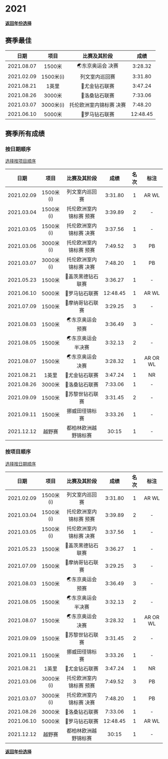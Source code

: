 # 2021

**[返回年份选择](../Results.md)**

## 赛季最佳

|    日期    |   项目    |      比赛及其阶段       |   成绩   |
| :--------: | :-------: | :---------------------: | :------: |
| 2021.08.07 |  1500米   |    🌏东京奥运会 决赛     | 3:28.32  |
| 2021.02.09 | 1500米(i) |     列文室内巡回赛      | 3:31.80  |
| 2021.08.21 |   1英里   |      💎尤金钻石联赛      | 3:47.24  |
| 2021.08.26 |  3000米   |      💎洛桑钻石联赛      | 7:33.06  |
| 2021.03.07 | 3000米(i) | 托伦欧洲室内锦标赛 决赛 | 7:48.20  |
| 2021.06.10 |  5000米   |      💎罗马钻石联赛      | 12:48.45 |

## 赛季所有成绩

### 按日期顺序<a id='1'></a>

[选择按项目顺序](#2)

|    日期    |   项目    |      比赛及其阶段       |   成绩   | 名次 |   标注   |
| :--------: | :-------: | :---------------------: | :------: | :--: | :------: |
| 2021.02.09 | 1500米(i) |     列文室内巡回赛      | 3:31.80  |  1   |  AR WL   |
| 2021.03.04 | 1500米(i) | 托伦欧洲室内锦标赛 预赛 | 3:39.89  |  2   |    -     |
| 2021.03.05 | 1500米(i) | 托伦欧洲室内锦标赛 决赛 | 3:37.56  |  1   |    -     |
| 2021.03.06 | 3000米(i) | 托伦欧洲室内锦标赛 预赛 | 7:49.52  |  3   |    PB    |
| 2021.03.07 | 3000米(i) | 托伦欧洲室内锦标赛 决赛 | 7:48.20  |  1   |    PB    |
| 2021.05.23 |  1500米   |    💎盖茨黑德钻石联赛    | 3:36.27  |  1   |    -     |
| 2021.06.10 |  5000米   |      💎罗马钻石联赛      | 12:48.45 |  1   |  AR WL   |
| 2021.07.09 |  1500米   |     💎摩纳哥钻石联赛     | 3:29.25  |  3   |    -     |
| 2021.08.03 |  1500米   |    🌏东京奥运会 预赛     | 3:36.49  |  3   |    -     |
| 2021.08.05 |  1500米   |   🌏东京奥运会 半决赛    | 3:32.13  |  2   |    -     |
| 2021.08.07 |  1500米   |    🌏东京奥运会 决赛     | 3:28.32  |  1   | AR OR WL |
| 2021.08.21 |   1英里   |      💎尤金钻石联赛      | 3:47.24  |  1   |    NR    |
| 2021.08.26 |  3000米   |      💎洛桑钻石联赛      | 7:33.06  |  1   |    -     |
| 2021.09.09 |  1500米   |     💎苏黎世钻石联赛     | 3:31.45  |  2   |    -     |
| 2021.09.11 |  1500米   |     挪威田径锦标赛      | 3:33.26  |  1   |    -     |
| 2021.12.12 |  越野赛   |  都柏林欧洲越野锦标赛   |  30:15   |  1   |    -     |

### 按项目顺序<a id='2'></a>

[选择按日期顺序](#1)

|    日期    |   项目    |      比赛及其阶段       |   成绩   | 名次 |   标注   |
| :--------: | :-------: | :---------------------: | :------: | :--: | :------: |
| 2021.02.09 | 1500米(i) |     列文室内巡回赛      | 3:31.80  |  1   |  AR WL   |
| 2021.03.04 | 1500米(i) | 托伦欧洲室内锦标赛 预赛 | 3:39.89  |  2   |    -     |
| 2021.03.05 | 1500米(i) | 托伦欧洲室内锦标赛 决赛 | 3:37.56  |  1   |    -     |
| 2021.05.23 |  1500米   |    💎盖茨黑德钻石联赛    | 3:36.27  |  1   |    -     |
| 2021.07.09 |  1500米   |     💎摩纳哥钻石联赛     | 3:29.25  |  3   |    -     |
| 2021.08.03 |  1500米   |    🌏东京奥运会 预赛     | 3:36.49  |  3   |    -     |
| 2021.08.05 |  1500米   |   🌏东京奥运会 半决赛    | 3:32.13  |  2   |    -     |
| 2021.08.07 |  1500米   |    🌏东京奥运会 决赛     | 3:28.32  |  1   | AR OR WL |
| 2021.09.09 |  1500米   |     💎苏黎世钻石联赛     | 3:31.45  |  2   |    -     |
| 2021.09.11 |  1500米   |     挪威田径锦标赛      | 3:33.26  |  1   |    -     |
| 2021.08.21 |   1英里   |      💎尤金钻石联赛      | 3:47.24  |  1   |    NR    |
| 2021.03.06 | 3000米(i) | 托伦欧洲室内锦标赛 预赛 | 7:49.52  |  3   |    PB    |
| 2021.03.07 | 3000米(i) | 托伦欧洲室内锦标赛 决赛 | 7:48.20  |  1   |    PB    |
| 2021.08.26 |  3000米   |      💎洛桑钻石联赛      | 7:33.06  |  1   |    -     |
| 2021.06.10 |  5000米   |      💎罗马钻石联赛      | 12:48.45 |  1   |  AR WL   |
| 2021.12.12 |  越野赛   |  都柏林欧洲越野锦标赛   |  30:15   |  1   |    -     |

**[返回年份选择](../Results.md)**

